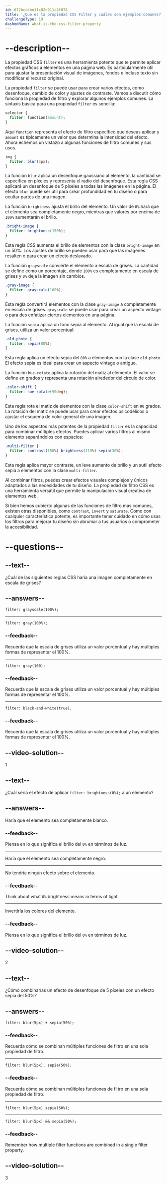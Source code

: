 ```yaml
---
id: 672bccebe1fc82d911c3f078
title: '¿Qué es la propiedad CSS Filter y cuáles son ejemplos comunes?'
challengeType: 19
dashedName: what-is-the-css-filter-property
---
```


# --description--

La propiedad CSS `filter` es una herramienta potente que te permite aplicar efectos gráficos a elementos en una página web. Es particularmente útil para ajustar la presentación visual de imágenes, fondos e incluso texto sin modificar el recurso original.

La propiedad `filter` se puede usar para crear varios efectos, como desenfoque, cambio de color y ajustes de contraste. Vamos a discutir cómo funciona la propiedad de filtro y explorar algunos ejemplos comunes. La sintaxis básica para una propiedad `filter` es sencilla:

```css
selector {
  filter: function(amount);
}
```

Aquí `function` representa el efecto de filtro específico que deseas aplicar y `amount` es típicamente un valor que determina la intensidad del efecto. Ahora echemos un vistazo a algunas funciones de filtro comunes y sus usos.

```css
img {
  filter: blur(5px);
}
```

La función `blur` aplica un desenfoque gaussiano al elemento, la cantidad se especifica en píxeles y representa el radio del desenfoque. Esta regla CSS aplicará un desenfoque de 5 píxeles a todas las imágenes en la página. El efecto `blur` puede ser útil para crear profundidad en tu diseño o para ocultar partes de una imagen.

La función `brightness` ajusta el brillo del elemento. Un valor de `0%` hará que el elemento sea completamente negro, mientras que valores por encima de `100%` aumentarán el brillo.

```css
.bright-image {
  filter: brightness(150%);
}
```

Esta regla CSS aumenta el brillo de elementos con la clase `bright-image` en un 50%. Los ajustes de brillo se pueden usar para que las imágenes resalten o para crear un efecto deslavado.

La función `grayscale` convierte el elemento a escala de grises. La cantidad se define como un porcentaje, donde `100%` es completamente en escala de grises y `0%` deja la imagen sin cambios.

```css
.gray-image {
  filter: grayscale(100%);
}
```

Esta regla convertirá elementos con la clase `gray-image` a completamente en escala de grises. `grayscale` se puede usar para crear un aspecto vintage o para des enfatizar ciertos elementos en una página.

La función `sepia` aplica un tono sepia al elemento. Al igual que la escala de grises, utiliza un valor porcentual:

```css
.old-photo {
  filter: sepia(80%);
}
```

Esta regla aplica un efecto sepia del `80%` a elementos con la clase `old-photo`. El efecto sepia es ideal para crear un aspecto vintage o antiguo.

La función `hue-rotate` aplica la rotación del matiz al elemento. El valor se define en grados y representa una rotación alrededor del círculo de color.

```css
.color-shift {
  filter: hue-rotate(90deg);
}
```

Esta regla rota el matiz de elementos con la clase `color-shift` en `90` grados. La rotación del matiz se puede usar para crear efectos psicodélicos o ajustar el esquema de color general de una imagen.

Uno de los aspectos más potentes de la propiedad `filter` es la capacidad para combinar múltiples efectos. Puedes aplicar varios filtros al mismo elemento separándolos con espacios:

```css
.multi-filter {  
  filter: contrast(150%) brightness(110%) sepia(30%);  
}
```

Esta regla aplica mayor contraste, un leve aumento de brillo y un sutil efecto sepia a elementos con la clase `multi-filter`.

Al combinar filtros, puedes crear efectos visuales complejos y únicos adaptados a las necesidades de tu diseño. La propiedad de filtro CSS es una herramienta versátil que permite la manipulación visual creativa de elementos web.

Si bien hemos cubierto algunas de las funciones de filtro más comunes, existen otras disponibles, como `contrast`, `invert` y `saturate`. Como con cualquier característica potente, es importante tener cuidado en cómo usas los filtros para mejorar tu diseño sin abrumar a tus usuarios o comprometer la accesibilidad.

# --questions--

## --text--

¿Cuál de las siguientes reglas CSS haría una imagen completamente en escala de grises?

## --answers--

`filter: grayscale(100%);`

---

`filter: gray(100%);`

### --feedback--

Recuerda que la escala de grises utiliza un valor porcentual y hay múltiples formas de representar el 100%.

---

`filter: gray(100);`

### --feedback--

Recuerda que la escala de grises utiliza un valor porcentual y hay múltiples formas de representar el 100%.

---

`filter: black-and-white(true);`

### --feedback--

Recuerda que la escala de grises utiliza un valor porcentual y hay múltiples formas de representar el 100%.

## --video-solution--

1

## --text--

¿Cuál sería el efecto de aplicar `filter: brightness(0%);` a un elemento?

## --answers--

Haría que el elemento sea completamente blanco.

### --feedback--

Piensa en lo que significa el brillo del `0%` en términos de luz.

---

Haría que el elemento sea completamente negro.

---

No tendría ningún efecto sobre el elemento.

### --feedback--

Think about what `0%` brightness means in terms of light.

---

Invertiría los colores del elemento.

### --feedback--

Piensa en lo que significa el brillo del `0%` en términos de luz.

## --video-solution--

2

## --text--

¿Cómo combinarías un efecto de desenfoque de 5 píxeles con un efecto sepia del 50%?

## --answers--

`filter: blur(5px) + sepia(50%);`

### --feedback--

Recuerda cómo se combinan múltiples funciones de filtro en una sola propiedad de filtro.

---

`filter: blur(5px), sepia(50%);`

### --feedback--

Recuerda cómo se combinan múltiples funciones de filtro en una sola propiedad de filtro.

---

`filter: blur(5px) sepia(50%);`

---

`filter: blur(5px) && sepia(50%);`

### --feedback--

Remember how multiple filter functions are combined in a single filter property.

## --video-solution--

3
